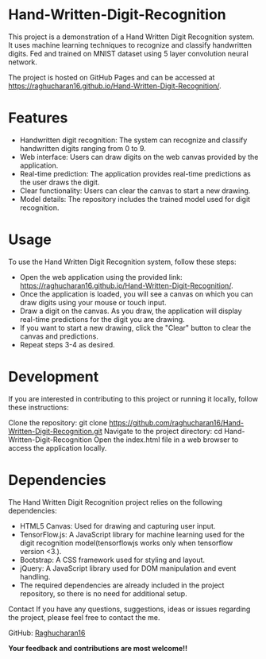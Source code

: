 # Hand-Written-Digit-Recognition

This project is a demonstration of a Hand Written Digit Recognition system. It uses machine learning techniques to recognize and classify handwritten digits.
Fed and trained on MNIST dataset using 5 layer convolution neural network.

The project is hosted on GitHub Pages and can be accessed at https://raghucharan16.github.io/Hand-Written-Digit-Recognition/.

# Features
* Handwritten digit recognition: The system can recognize and classify handwritten digits ranging from 0 to 9.
* Web interface: Users can draw digits on the web canvas provided by the application.
* Real-time prediction: The application provides real-time predictions as the user draws the digit.
* Clear functionality: Users can clear the canvas to start a new drawing.
* Model details: The repository includes the trained model used for digit recognition.

# Usage
To use the Hand Written Digit Recognition system, follow these steps:

* Open the web application using the provided link: https://raghucharan16.github.io/Hand-Written-Digit-Recognition/.
* Once the application is loaded, you will see a canvas on which you can draw digits using your mouse or touch input.
* Draw a digit on the canvas. As you draw, the application will display real-time predictions for the digit you are drawing.
* If you want to start a new drawing, click the "Clear" button to clear the canvas and predictions.
* Repeat steps 3-4 as desired.

# Development
If you are interested in contributing to this project or running it locally, follow these instructions:

Clone the repository: git clone https://github.com/raghucharan16/Hand-Written-Digit-Recognition.git
Navigate to the project directory: cd Hand-Written-Digit-Recognition
Open the index.html file in a web browser to access the application locally.

# Dependencies
The Hand Written Digit Recognition project relies on the following dependencies:

* HTML5 Canvas: Used for drawing and capturing user input.
* TensorFlow.js: A JavaScript library for machine learning used for the digit recognition model(tensorflowjs works only when tensorflow version <3.).
* Bootstrap: A CSS framework used for styling and layout.
* jQuery: A JavaScript library used for DOM manipulation and event handling.
* The required dependencies are already included in the project repository, so there is no need for additional setup.

Contact
If you have any questions, suggestions, ideas or issues regarding the project, please feel free to contact the me.

GitHub: [Raghucharan16](https://github.com/Raghucharan16)

**Your feedback and contributions are most welcome!!**
